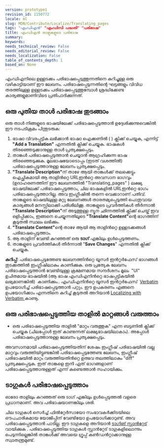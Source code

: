 ```yaml
---
version: prototype1
revision_id: 1150772
locale: ml
slug: MDN/Contribute/Localize/Translating_pages
tags: "എംഡിഎന്‍" "എംഡിസി പദ്ധതി" "പരിഭാഷ"
title: എംഡിഎന്‍ താളുകളുടെ പരിഭാഷ
summary: 
keywords: 
needs_technical_review: False
needs_editorial_review: False
needs_localization: False
table_of_contents_depth: 1
based_on: None
---
```

<p>എംഡിഎനിലെ ഉള്ളടക്കം പരിഭാഷപ്പെടുത്തുന്നതിനെ കുറിച്ചുള്ള ഒരു വഴികാട്ടിയാണ് ഈ ലേഖനം. പരിഭാഷപ്പെടുന്നതിന്റെ ഘട്ടങ്ങളും വിവിധ തരത്തിലുള്ള ഉള്ളടക്കം പരിഭാഷപ്പെടുത്തുമ്പോള്‍ ശ്രദ്ധിക്കേണ്ട കാര്യങ്ങളുമാണിവിടെ പ്രതിപാദിക്കുന്നത്.</p>

<h2 id="ഒരു_പുതിയ_താള്‍_പരിഭാഷ_തുടങ്ങാം">ഒരു പുതിയ താള്‍ പരിഭാഷ തുടങ്ങാം</h2>

<p>ഒരു താള്‍ നിങ്ങളുടെ ഭാഷയിലേക്ക് പരിഭാഷപ്പെടുത്താന്‍ ഉദ്ദേശിക്കുന്നുവെങ്കില്‍ ഈ നടപടിക്രമം പിന്തുടരുക:</p>

<ol>
 <li>ഭാഷാ വിവരപ്പട്ടിക ലഭിക്കാന്‍ ഭാഷാ ഐക്കണില്‍ ( ) ക്ലിക്ക് ചെയ്യുക, എന്നിട്ട് <strong>"Add a Translation"</strong> എന്നതില്‍ ക്ലിക്ക് ചെയ്യുക. ഭാഷകള്‍ തിരഞ്ഞെടുക്കാനുള്ള താള്‍ പ്രത്യക്ഷപ്പെടും.</li>
 <li>താങ്കള്‍ പരിഭാഷപ്പെടുത്താന്‍ ചെയ്യാന്‍ ആഗ്രഹിക്കുന്ന ഭാഷ തിരഞ്ഞെടുക്കുക. മൂലഭാഷയോടൊപ്പം (ഇടത് വശത്തില്‍) പരിഭാഷപ്പെടുത്താനുള്ള ലേഖനം പ്രത്യക്ഷപ്പെടും.</li>
 <li><strong>"Translate Description"</strong>ന്‌ താഴേ ആയി താങ്കള്‍ക്ക് തലക്കെട്ടും&nbsp; ഐച്ഛികമായി ആ താളിന്‍റ്റെ URLഇന്‍റ്റെ അവസാന ഭാഗവും (ഉദാഹരണത്തിന്‌ ഈ ലേഖനത്തില്‍ "Translating_pages" ) ലക്ഷ്യ ഭാഷയിലേക്ക് പരിഭാഷപ്പെടുത്താം, ചില ഭാഷകളില്‍ URLഇന്‍റ്റെ ഭാഗം പരിഭാഷപ്പെടുത്താറില്ല. അവ ഇംഗ്ലീഷില്‍ തന്നെ വെക്കാറാണ് പതിവ്. താങ്കളുടെ ഭാഷയിലുള്ള മറ്റു ലേഖനങ്ങള്‍ താരതമ്യപ്പെടുത്തി പൊതുവായ കാര്യങ്ങള്‍ മനസ്സിലാക്കി പരിശീലിക്കൂ. താങ്കളുടെ പ്രവര്‍ത്തികള്‍ തീര്‍ന്നാല്‍ <strong>"Translate Description"</strong>ന് അടുത്തുള്ള ന്യൂന ഛിന്നത്തില്‍ ക്ലിക്ക് ചെയ്ത് ഇവ ഒളിപ്പിക്കാം, ഇങ്ങനെ ചെയ്യുന്നതിലൂടെ <strong>"Translate Content"</strong>ന്റെ ഭാഗത്തിന്‌ കൂടുതല്‍ സ്ഥലം ലഭിക്കും.</li>
 <li><strong>"Translate Content"</strong>ന്റെ താഴേ ആയി ആ താളിന്‍റ്റെ ഉള്ളടക്കങ്ങള്‍ പരിഭാഷപ്പെടുത്താം.</li>
 <li>ആ താളിന്‌ വേണ്ടി കുറഞ്ഞത് ഒരു <strong>ടാഗ്</strong> എങ്കിലും ഉള്‍പ്പെടുത്തണം.</li>
 <li>താങ്കളുടെ പ്രവര്‍ത്തികള്‍ തീര്‍ന്നാല്‍ "<strong>Save Changes</strong>" എന്നതില്‍ ക്ലിക്ക് ചെയ്യുക.</li>
</ol>

<div class="note"><strong>കുറിപ്പ്:</strong> പരിഭാഷപ്പെടുത്തേണ്ട ലേഖനത്തിന്‍റ്റെ യൂസര്‍ ഇന്‍റ്റര്‍ഫേസ് ഭാഗങ്ങള്‍ തുടക്കത്തില്‍ ഇംഗ്ലീഷിലാകും കാണിക്കുക. ഒരു പ്രത്യേക ലേഖനം പരിഭാഷപ്പെടുത്താന്‍ വേണ്ടിയുള്ള ക്രമേണമായ സന്ദര്‍ശനം മൂലം&nbsp; "UI"&nbsp; ഉചിതമായ ഭാഷയില്‍ (ആ ഭാഷ എംഡിഎനിന്‍റ്റെ ഭാഷപ്പട്ടികയില്‍ ലഭ്യമാണങ്കില്‍)&nbsp; കാണിക്കും.. എംഡിഎനിന്‍റ്റെ യൂസര്‍ ഇന്‍റ്റര്‍ഫേസ്&nbsp; <a href="https://localize.mozilla.org/projects/mdn/" title="https://localize.mozilla.org/projects/mdn/">Verbatim </a> ഉപയോഗിച്ച് പരിഭാഷപ്പെടുത്താന്‍ പറ്റും. ഈ ഉപകരണം എങ്ങനെ ഉപയോഗിക്കാം എന്നതിനെ കുറിച്ച് കൂടുതല്‍ അറിയാന്‍ <a href="/en-US/docs/Mozilla/Localization/Localizing_with_Verbatim" title="/en-US/docs/Mozilla/Localization/Localizing_with_Verbatim">Localizing with Verbatim </a> കാണൂ.</div>

<h2 id="ഒരു_പരിഭാഷപ്പെടുത്തിയ_താളില്‍_മാറ്റങ്ങള്‍_വരുത്താം">ഒരു പരിഭാഷപ്പെടുത്തിയ താളില്‍ മാറ്റങ്ങള്‍ വരുത്താം</h2>

<ul>
 <li>ഒരു പരിഭാഷപ്പെടുത്തിയ താളില്‍ "മാറ്റം വരുത്തുക" എന്ന ബട്ടണില്‍ ക്ലിക്ക് ചെയ്യുക (ചിലപ്പോള്‍ ഇത് കാണുന്നത് ലക്ഷ്യഭാഷയിലാകാം). അപ്പോള്‍ പരിഭാഷപ്പെടുത്താനുള്ള ലേഖനം പ്രത്യക്ഷപ്പെടും.</li>
</ul>

<p>അവസാനമായി പരിഭാഷപ്പെടുത്തിയതിന്‌ ശേഷം ഇംഗ്ലീഷ് പരിഭാഷയില്‍ വല്ല മാറ്റവും വരുത്തിയിട്ടുണ്ടങ്കില്‍ പരിഭാഷപ്പെടുത്തേണ്ട ലേഖനം, ഇംഗ്ലീഷ് പരിഭാഷയില്‍ മാറ്റം വരുത്തിയതിന്‍റ്റെ ഉത്ഭവ തലത്തിലാകും "diff" പ്രത്യക്ഷപ്പെടുക. ഇത് താങ്കളെ ഇനി ഏത് ഭാഗങ്ങളാണ് പരിഭാഷപ്പെടുത്താനുള്ളത് എന്ന് കണ്ടെത്താന്‍ സഹായിക്കും.</p>

<h2 id="ടാഗുകള്‍_പരിഭാഷപ്പെടുത്താം">ടാഗുകള്‍ പരിഭാഷപ്പെടുത്താം</h2>

<p>ഓരോ താളിലും കുറഞ്ഞത് ഒരു ടാഗ് എങ്കിലും ഉള്‍പ്പെടുത്തല്‍ വളരെ പ്രധാനമാണ്‌. അവ പരിഭാഷയാണങ്കിലും ശരി.</p>

<p>ചില ടാഗുകള്‍ സെര്‍ച്ച് ഫില്‍റ്റേര്‍സായോ സംഭാവകര്‍ക്കിടയിലെ ഔപചാരികമായ യോജിപ്പിന്‌ വേണ്ടിയോ ഉപയോഗിക്കാറുണ്ട്. അവ പരിഭാഷപ്പെടുത്താന്‍ പാടില്ല. ഈ ടാഗുകളെ അറിയാന്‍&nbsp;<a href="/en-US/docs/Project:MDN/Contributing/Tagging_standards">ടാഗിങ് സ്റ്റാന്‍റ്റേട് </a>വായിക്കുക . പരിഭാഷപ്പെടുത്തിയ ടാഗുകള്‍ സ്റ്റാന്‍റ്റേട് ടാഗുകളിലൊന്നും പെടുന്നില്ലെങ്കില്‍ താങ്കള്‍ക്ക് അവയെ ഗ്രൂപ്പ് കണ്‍ഡന്‍റ്റാക്കാനുള്ള സ്വാതന്ത്രമുണ്ട്.</p>

